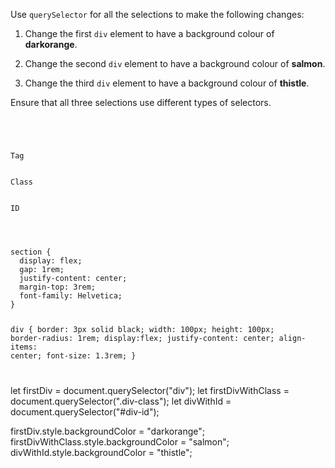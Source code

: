 Use `querySelector` for all the selections to
make the following changes:

1. Change the first
`div` element to have a background colour of **darkorange**.

2. Change the second
`div` element to have a background colour of **salmon**.

3. Change the third
`div` element to have a background colour of **thistle**.


Ensure
that all three selections use different types
of selectors.

<codeblock language="javascript" type="exercise" testMode="fixedInput">
<code>
<panel language="html">
<section>
  <div>Tag</div>
  <div class="div-class">Class</div>
  <div class="div-class" id="div-id">ID</div>
</section>
</panel>
<panel language="css">
section {
  display: flex;
  gap: 1rem;
  justify-content: center;
  margin-top: 3rem;
  font-family: Helvetica;
}

div {
  border: 3px solid black;
  width: 100px;
  height: 100px;
  border-radius: 1rem;
  display:flex;
  justify-content: center;
  align-items: center;
  font-size: 1.3rem;
}
</panel>
<panel language="javascript">

</panel>
</code>

<solution>
let firstDiv = document.querySelector("div");
let firstDivWithClass = document.querySelector(".div-class");
let divWithId = document.querySelector("#div-id");

firstDiv.style.backgroundColor = "darkorange";
firstDivWithClass.style.backgroundColor = "salmon";
divWithId.style.backgroundColor = "thistle";
</solution>
</codeblock>